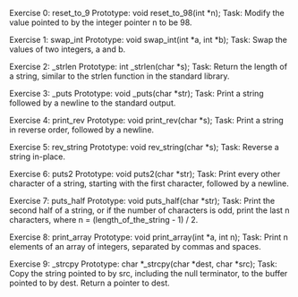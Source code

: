 Exercise 0: reset_to_9
Prototype: void reset_to_98(int *n);
Task: Modify the value pointed to by the integer pointer n to be 98.

Exercise 1: swap_int
Prototype: void swap_int(int *a, int *b);
Task: Swap the values of two integers, a and b.

Exercise 2: _strlen
Prototype: int _strlen(char *s);
Task: Return the length of a string, similar to the strlen function in the standard library.

Exercise 3: _puts
Prototype: void _puts(char *str);
Task: Print a string followed by a newline to the standard output.

Exercise 4: print_rev
Prototype: void print_rev(char *s);
Task: Print a string in reverse order, followed by a newline.

Exercise 5: rev_string
Prototype: void rev_string(char *s);
Task: Reverse a string in-place.

Exercise 6: puts2
Prototype: void puts2(char *str);
Task: Print every other character of a string, starting with the first character, followed by a newline.

Exercise 7: puts_half
Prototype: void puts_half(char *str);
Task: Print the second half of a string, or if the number of characters is odd, print the last n characters, where n = (length_of_the_string - 1) / 2.

Exercise 8: print_array
Prototype: void print_array(int *a, int n);
Task: Print n elements of an array of integers, separated by commas and spaces.

Exercise 9: _strcpy
Prototype: char *_strcpy(char *dest, char *src);
Task: Copy the string pointed to by src, including the null terminator, to the buffer pointed to by dest. Return a pointer to dest.
